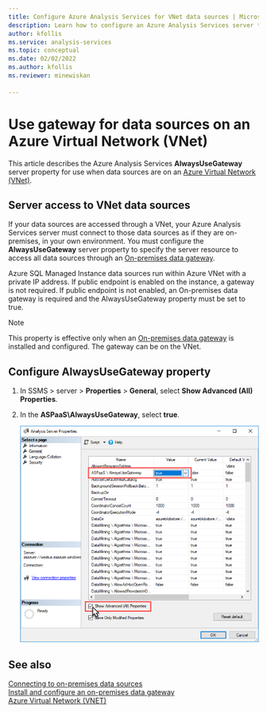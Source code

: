 ```yaml
---
title: Configure Azure Analysis Services for VNet data sources | Microsoft Docs
description: Learn how to configure an Azure Analysis Services server to use a gateway for data sources on Azure Virtual Network (VNet).
author: kfollis
ms.service: analysis-services
ms.topic: conceptual
ms.date: 02/02/2022
ms.author: kfollis
ms.reviewer: minewiskan

---
```

# Use gateway for data sources on an Azure Virtual Network (VNet)

This article describes the Azure Analysis Services **AlwaysUseGateway** server property for use when data sources are on an [Azure Virtual Network (VNet)](/azure/virtual-network/virtual-networks-overview).

## Server access to VNet data sources

If your data sources are accessed through a VNet, your Azure Analysis Services server must connect to those data sources as if they are on-premises, in your own environment. You must configure the **AlwaysUseGateway** server property to specify the server resource to access all data sources through an [On-premises data gateway](analysis-services-gateway.md). 

Azure SQL Managed Instance data sources run within Azure VNet with a private IP address. If public endpoint is enabled on the instance, a gateway is not required. If public endpoint is not enabled, an On-premises data gateway is required and the AlwaysUseGateway property must be set to true.

> [!NOTE]
> This property is effective only when an [On-premises data gateway](analysis-services-gateway.md) is installed and configured. The gateway can be on the VNet.

## Configure AlwaysUseGateway property

1. In SSMS > server > **Properties** > **General**, select **Show Advanced (All) Properties**.
2. In the **ASPaaS\AlwaysUseGateway**, select **true**.

    ![Always use gateway property](media/analysis-services-vnet-gateway/aas-ssms-always-property.png)


## See also
[Connecting to on-premises data sources](analysis-services-gateway.md)   
[Install and configure an on-premises data gateway](analysis-services-gateway-install.md)   
[Azure Virtual Network (VNET)](/azure/virtual-network/virtual-networks-overview)   

